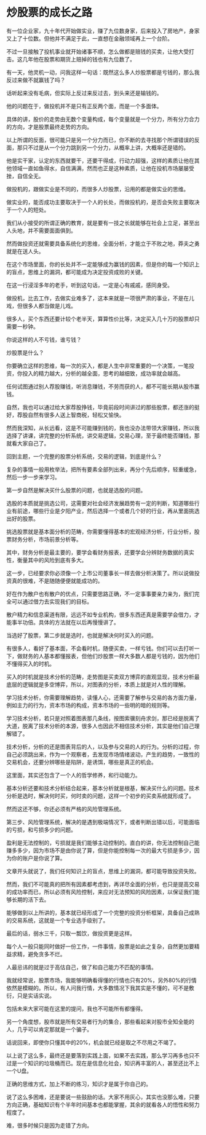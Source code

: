 # 炒股票的成长之路

有一位企业家，九十年代开始做实业，赚了九位数身家，后来投入了房地产，身家又上了十位数。但他并不满足于此，一直想在金融领域再上一个台阶。

不过一旦接触了投机事业就开始诸事不顺，怎么做都是赔钱的买卖，让他大受打击。这几年他在股票和期货上赔掉的钱也有九位数了。

有一天，他灵机一动，问我这样一句话：既然这么多人炒股票都是亏钱的，那么我反过来做不就赢钱了吗？

话听起来没有毛病，但实际上反过来反过去，到头来还是输钱的。

他的问题在于，做投机并不是只有正反两个面，而是一个多面体。

具体的讲，股价的走势由无数个变量构成，每个变量就是一个分力，所有分力合力的方向，才是股票最终走势的方向。

以上所谓的反面，很可能只是另一个分力而已，你不断的去寻找那个所谓错误的反面，那只不过是从一个分力跳到另一个分力，从概率上讲，大概率还是错的。

他是实干家，认定的东西就要干，还要干得成，行动力超强，这样的素质让他在其他领域一直如鱼得水，自信满满，然而也正是这种素质，让他在投机市场屡屡受挫，自信全无。

做投机的，跟做实业是不同的，而很多人炒股票，沿用的都是做实业的思维。

做实业的，能否成功主要取决于一个人的长处，而做投机的，是否会失败主要取决于一个人的短处。

我们从小接受的所谓正确的教育，就是要有一技之长就能够在社会上立足，甚至出人头地，并不需要面面俱到。

然而做投资还就需要具备系统化的思维，全面分析，才能立于不败之地，莽夫之勇就是在送人头。

在这个市场里面，你的长处并不一定能够成为赢钱的因素，但是你的每一个知识上的盲点，思维上的漏洞，都可能成为决定投资成败的关键。

在这一行浸淫多年的老手，听到这句话，一定是心有戚戚，感同身受。

做投机，比去工作，去做实业难多了，这本来就是一项很严肃的事业，不是在儿戏，但很多人都当做是儿戏。

很多人，买个东西还要计较个老半天，算算性价比等，决定买入几十万的股票却只需要一秒钟。

你说这样的人不亏钱，谁亏钱？

炒股票是什么？

你要确立这样的思维，每一次的买入，都是人生中非常重要的一个决策，一笔投资，你投入的精力越大，分析的越全面，思考的越细致，成功率就会越高。

任何试图通过别人荐股赚钱，听消息赚钱，不劳而获的人，都不可能长期从股市赢钱。

自然，我也可以通过给大家荐股挣钱，毕竟前段时间讲过的那些股票，都还涨的挺好，荐股自然有很多人送上智商税，轻松又愉快。

然而我深知，从长远看，这是不可能赚到钱的，我也没办法带领大家赚钱，所以我选择了讲课，讲完整的分析系统，讲交易逻辑，交易心理，至于最终能否赚钱，那就看大家自己了。

回到主题，一个完整的股票分析系统，交易的逻辑，到底是什么？

复杂的事情一般用枚举法，把所有要素全部列出来，再分个先后顺序，轻重缓急，然后一步一步来学习。

第一步自然是解决买什么股票的问题，也就是选股的问题。

选股的本质就是挑选公司，这需要对社会经济发展趋势有一定的判断，知道哪些行业有前途，哪些行业是夕阳产业，然后选择一个或者几个好的行业，再从里面挑选出好的股票。

挑选股票就是基本面分析的范畴，你需要懂得基本的宏观经济分析，行业分析，股票财务分析，市场前景分析等。

其中，财务分析是最主要的，要学会看财务报表，还要学会分辨财务数据的真实性，衡量其中的风险到底有多大。

这一步，已经要求你必须像一个上市公司董事长一样去做分析决策了。所以说做投资真的很难，不是随随便便就能成功的。

好在作为散户也有散户的优点，只需要思路正确，不一定事事要亲力亲为，我们完全可以通过借力去实现我们的目标。

散户精力和信息渠道有限，远远不如专业机构，很多东西还真是需要学会借力，才能事半功倍。具体的方法就在以后再慢慢讲了。

当选好了股票，第二步就是选时，也就是解决何时买入的问题。

有很多人，看好了基本面，不会看时机，随便买卖，一样亏钱。你们可以去打听一下，做财务的人基本都懂报表，但他们炒股票一样大多数人都是亏钱的，因为他们不懂得买入的时机。

买入的时机就是技术分析的范畴，走势图是买卖双方博弈的直观显现，技术分析最底层的逻辑就是多空博弈，所以，对图表的分析，本质上就是对人性的理解。

学习技术分析，你需要理解趋势，读懂人心，还需要了解参与交易的各方面力量，例如主力的行为，资本市场的构成，资本市场的一些明的暗的规则等。

学习技术分析，若只是对照着图表那几条线，按图索骥刻舟求剑，那已经是脱离了大道，脱离了技术分析的本源，很多人也因此不相信技术分析，其实是他们自己理解错了。

技术分析，分析的还是图表背后的人，以及参与交易的人的行为。分析的过程，你自己必须跳出来，作为一个观察者，去发现市场情绪波动，产生的趋势，一致性的交易机会，还要分辨哪些是陷阱，是诱饵，哪些是真正的机会。

这里面，其实还包含了一个人的哲学修养，和行动能力。

基本分析还要和技术分析结合起来，基本分析就是根基，解决买什么的问题。技术分析是选时，解决何时买，何时卖的问题，这样一个初步的买卖系统就形成了。

然而这还不够，你还必须有严格的风险管理系统。

第三步、风险管理系统，解决的是遇到极端情况下，或者判断出错以后，可能面临的亏损，和亏损多少的问题。

盈利是无法控制的，亏损就是我们能够主动控制的。直白的讲，你无法控制自己能赚多多少，因为市场不是由你说了算，但是你能控制每一次的最大亏损是多少，因为你的账户是你说了算。

文章开头就说了，我们任何知识上的盲点，思维上的漏洞，都可能导致投资失败。

然而，我们不可能真的把所有因素都考虑到，再详尽全面的分析，也只是提高交易的成功率而已，所以必须有风险控制，来应对无法预知的风险因素，以保证我们能够长期的活下去。

能够做到以上所讲的，基本就已经形成了一个完整的投资分析框架，具备自己成熟的交易系统，这就是一个专业选手级别了。

最后的话，弱水三千，只取一瓢饮，做投资更是这样。

每个人一般只能同时做好一份工作，一件事情，股票是如此之复杂，自然更加要精益求精，避免贪多不烂。

人最忌讳的就是过于高估自己，做了和自己能力不匹配的事情。

我就经常说，股票市场，我能够明确看得懂的行情也只有20%，另外80%的行情依然是模糊的。所以，有人问我行情，大多数情况下我其实是不懂的，可不是敷衍，只是实话实说。

包括未来大家可能在这里的提问，我也不可能所有都懂得。

另一个角度想，股市就是所有交易者行为的集合，那些看起来对股市全知全能的人，几乎可以肯定那就是一个骗子。

话说回来，即使你只懂其中的20%，机会就已经是取之不尽用之不竭了。

以上说了这么多，最终还是要落到实践上面，如果不去实践，那么学习再多也只不过是一个知识的垃圾桶而已。现在是信息化社会，知识再丰富的人，甚至还比不上一个U盘。

正确的思维方式，加上不断的练习，知识才是属于你自己的。

说了这么多困难，还是要说一些鼓励的话。大家不用灰心，其实也没那么难，只要方向正确，基础知识有个半年时间基本也都能掌握，其余的就看各人的悟性和努力程度了。

难，很多时候只是因为走错了方向。